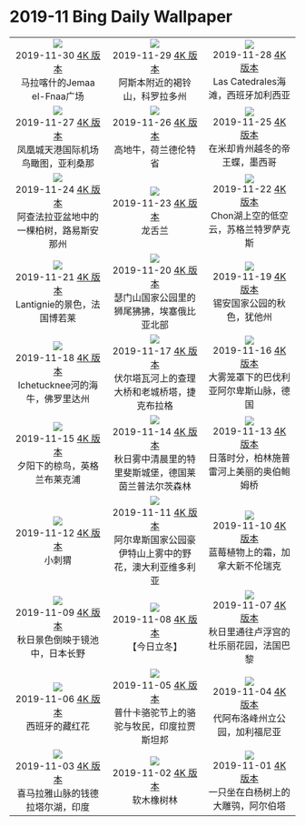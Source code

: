 # 2019-11 Bing Daily Wallpaper

|      |      |      |
|:----:|:----:|:----:|
| ![](https://cn.bing.com/th?id=OHR.MarrakechMarket_ZH-CN5880133555_1920x1080.jpg&rf=LaDigue_UHD.jpg&pid=hp&w=480&h=270&rs=1&c=4)<br> 2019-11-30 [4K 版本](https://cn.bing.com/th?id=OHR.MarrakechMarket_ZH-CN5880133555_1920x1080.jpg&rf=LaDigue_UHD.jpg&pid=hp&w=3840&h=2160&rs=1&c=4) <br> 马拉喀什的Jemaa el-Fnaa广场| ![](https://cn.bing.com/th?id=OHR.AspenHiking_ZH-CN5769117414_1920x1080.jpg&rf=LaDigue_UHD.jpg&pid=hp&w=480&h=270&rs=1&c=4)<br> 2019-11-29 [4K 版本](https://cn.bing.com/th?id=OHR.AspenHiking_ZH-CN5769117414_1920x1080.jpg&rf=LaDigue_UHD.jpg&pid=hp&w=3840&h=2160&rs=1&c=4) <br> 阿斯本附近的褐铃山，科罗拉多州| ![](https://cn.bing.com/th?id=OHR.LasCatedralesBeach_ZH-CN5680206879_1920x1080.jpg&rf=LaDigue_UHD.jpg&pid=hp&w=480&h=270&rs=1&c=4)<br> 2019-11-28 [4K 版本](https://cn.bing.com/th?id=OHR.LasCatedralesBeach_ZH-CN5680206879_1920x1080.jpg&rf=LaDigue_UHD.jpg&pid=hp&w=3840&h=2160&rs=1&c=4) <br> Las Catedrales海滩，西班牙加利西亚 |
| ![](https://cn.bing.com/th?id=OHR.PhoenixAirport_ZH-CN5615941904_1920x1080.jpg&rf=LaDigue_UHD.jpg&pid=hp&w=480&h=270&rs=1&c=4)<br> 2019-11-27 [4K 版本](https://cn.bing.com/th?id=OHR.PhoenixAirport_ZH-CN5615941904_1920x1080.jpg&rf=LaDigue_UHD.jpg&pid=hp&w=3840&h=2160&rs=1&c=4) <br> 凤凰城天港国际机场鸟瞰图，亚利桑那| ![](https://cn.bing.com/th?id=OHR.HairyHighlanders_ZH-CN5546635143_1920x1080.jpg&rf=LaDigue_UHD.jpg&pid=hp&w=480&h=270&rs=1&c=4)<br> 2019-11-26 [4K 版本](https://cn.bing.com/th?id=OHR.HairyHighlanders_ZH-CN5546635143_1920x1080.jpg&rf=LaDigue_UHD.jpg&pid=hp&w=3840&h=2160&rs=1&c=4) <br> 高地牛，荷兰德伦特省| ![](https://cn.bing.com/th?id=OHR.OverwinteringMonarchs_ZH-CN0248511586_1920x1080.jpg&rf=LaDigue_UHD.jpg&pid=hp&w=480&h=270&rs=1&c=4)<br> 2019-11-25 [4K 版本](https://cn.bing.com/th?id=OHR.OverwinteringMonarchs_ZH-CN0248511586_1920x1080.jpg&rf=LaDigue_UHD.jpg&pid=hp&w=3840&h=2160&rs=1&c=4) <br> 在米却肯州越冬的帝王蝶，墨西哥 |
| ![](https://cn.bing.com/th?id=OHR.AtchafalayaCypress_ZH-CN0183179230_1920x1080.jpg&rf=LaDigue_UHD.jpg&pid=hp&w=480&h=270&rs=1&c=4)<br> 2019-11-24 [4K 版本](https://cn.bing.com/th?id=OHR.AtchafalayaCypress_ZH-CN0183179230_1920x1080.jpg&rf=LaDigue_UHD.jpg&pid=hp&w=3840&h=2160&rs=1&c=4) <br> 阿查法拉亚盆地中的一棵柏树，路易斯安那州| ![](https://cn.bing.com/th?id=OHR.QueenVictoriaAgave_ZH-CN0113999146_1920x1080.jpg&rf=LaDigue_UHD.jpg&pid=hp&w=480&h=270&rs=1&c=4)<br> 2019-11-23 [4K 版本](https://cn.bing.com/th?id=OHR.QueenVictoriaAgave_ZH-CN0113999146_1920x1080.jpg&rf=LaDigue_UHD.jpg&pid=hp&w=3840&h=2160&rs=1&c=4) <br> 龙舌兰| ![](https://cn.bing.com/th?id=OHR.SaltireClouds_ZH-CN0002027700_1920x1080.jpg&rf=LaDigue_UHD.jpg&pid=hp&w=480&h=270&rs=1&c=4)<br> 2019-11-22 [4K 版本](https://cn.bing.com/th?id=OHR.SaltireClouds_ZH-CN0002027700_1920x1080.jpg&rf=LaDigue_UHD.jpg&pid=hp&w=3840&h=2160&rs=1&c=4) <br> Chon湖上空的低空云，苏格兰特罗萨克斯   |
| ![](https://cn.bing.com/th?id=OHR.BeaujolaisRegion_ZH-CN1585928268_1920x1080.jpg&rf=LaDigue_UHD.jpg&pid=hp&w=480&h=270&rs=1&c=4)<br> 2019-11-21 [4K 版本](https://cn.bing.com/th?id=OHR.BeaujolaisRegion_ZH-CN1585928268_1920x1080.jpg&rf=LaDigue_UHD.jpg&pid=hp&w=3840&h=2160&rs=1&c=4) <br> Lantignie的景色，法国博若莱| ![](https://cn.bing.com/th?id=OHR.SimienGelada_ZH-CN1529423800_1920x1080.jpg&rf=LaDigue_UHD.jpg&pid=hp&w=480&h=270&rs=1&c=4)<br> 2019-11-20 [4K 版本](https://cn.bing.com/th?id=OHR.SimienGelada_ZH-CN1529423800_1920x1080.jpg&rf=LaDigue_UHD.jpg&pid=hp&w=3840&h=2160&rs=1&c=4) <br> 瑟门山国家公园里的狮尾狒狒，埃塞俄比亚北部| ![](https://cn.bing.com/th?id=OHR.ZionBirthday_ZH-CN1467524477_1920x1080.jpg&rf=LaDigue_UHD.jpg&pid=hp&w=480&h=270&rs=1&c=4)<br> 2019-11-19 [4K 版本](https://cn.bing.com/th?id=OHR.ZionBirthday_ZH-CN1467524477_1920x1080.jpg&rf=LaDigue_UHD.jpg&pid=hp&w=3840&h=2160&rs=1&c=4) <br> 锡安国家公园的秋色，犹他州 |
| ![](https://cn.bing.com/th?id=OHR.IchetuckneeRiver_ZH-CN1410417151_1920x1080.jpg&rf=LaDigue_UHD.jpg&pid=hp&w=480&h=270&rs=1&c=4)<br> 2019-11-18 [4K 版本](https://cn.bing.com/th?id=OHR.IchetuckneeRiver_ZH-CN1410417151_1920x1080.jpg&rf=LaDigue_UHD.jpg&pid=hp&w=3840&h=2160&rs=1&c=4) <br> Ichetucknee河的海牛，佛罗里达州| ![](https://cn.bing.com/th?id=OHR.VelvetRevolution_ZH-CN1356552228_1920x1080.jpg&rf=LaDigue_UHD.jpg&pid=hp&w=480&h=270&rs=1&c=4)<br> 2019-11-17 [4K 版本](https://cn.bing.com/th?id=OHR.VelvetRevolution_ZH-CN1356552228_1920x1080.jpg&rf=LaDigue_UHD.jpg&pid=hp&w=3840&h=2160&rs=1&c=4) <br> 伏尔塔瓦河上的查理大桥和老城桥塔，捷克布拉格| ![](https://cn.bing.com/th?id=OHR.Nebelmond_ZH-CN1304523635_1920x1080.jpg&rf=LaDigue_UHD.jpg&pid=hp&w=480&h=270&rs=1&c=4)<br> 2019-11-16 [4K 版本](https://cn.bing.com/th?id=OHR.Nebelmond_ZH-CN1304523635_1920x1080.jpg&rf=LaDigue_UHD.jpg&pid=hp&w=3840&h=2160&rs=1&c=4) <br> 大雾笼罩下的巴伐利亚阿尔卑斯山脉，德国 |
| ![](https://cn.bing.com/th?id=OHR.Murmurations_ZH-CN1257945583_1920x1080.jpg&rf=LaDigue_UHD.jpg&pid=hp&w=480&h=270&rs=1&c=4)<br> 2019-11-15 [4K 版本](https://cn.bing.com/th?id=OHR.Murmurations_ZH-CN1257945583_1920x1080.jpg&rf=LaDigue_UHD.jpg&pid=hp&w=3840&h=2160&rs=1&c=4) <br> 夕阳下的椋鸟，英格兰布莱克浦| ![](https://cn.bing.com/th?id=OHR.BurgTrifels_ZH-CN1204167722_1920x1080.jpg&rf=LaDigue_UHD.jpg&pid=hp&w=480&h=270&rs=1&c=4)<br> 2019-11-14 [4K 版本](https://cn.bing.com/th?id=OHR.BurgTrifels_ZH-CN1204167722_1920x1080.jpg&rf=LaDigue_UHD.jpg&pid=hp&w=3840&h=2160&rs=1&c=4) <br> 秋日雾中清晨里的特里斐斯城堡，德国莱茵兰普法尔茨森林| ![](https://cn.bing.com/th?id=OHR.BerlinerMauerFall_ZH-CN1154604596_1920x1080.jpg&rf=LaDigue_UHD.jpg&pid=hp&w=480&h=270&rs=1&c=4)<br> 2019-11-13 [4K 版本](https://cn.bing.com/th?id=OHR.BerlinerMauerFall_ZH-CN1154604596_1920x1080.jpg&rf=LaDigue_UHD.jpg&pid=hp&w=3840&h=2160&rs=1&c=4) <br> 日落时分，柏林施普雷河上美丽的奥伯鲍姆桥 |
| ![](https://cn.bing.com/th?id=OHR.BabyHedgehog_ZH-CN1095415688_1920x1080.jpg&rf=LaDigue_UHD.jpg&pid=hp&w=480&h=270&rs=1&c=4)<br> 2019-11-12 [4K 版本](https://cn.bing.com/th?id=OHR.BabyHedgehog_ZH-CN1095415688_1920x1080.jpg&rf=LaDigue_UHD.jpg&pid=hp&w=3840&h=2160&rs=1&c=4) <br> 小刺猬| ![](https://cn.bing.com/th?id=OHR.MountHowitt_ZH-CN1042812457_1920x1080.jpg&rf=LaDigue_UHD.jpg&pid=hp&w=480&h=270&rs=1&c=4)<br> 2019-11-11 [4K 版本](https://cn.bing.com/th?id=OHR.MountHowitt_ZH-CN1042812457_1920x1080.jpg&rf=LaDigue_UHD.jpg&pid=hp&w=3840&h=2160&rs=1&c=4) <br> 阿尔卑斯国家公园豪伊特山上雾中的野花，澳大利亚维多利亚| ![](https://cn.bing.com/th?id=OHR.BlueberryFrost_ZH-CN0971529753_1920x1080.jpg&rf=LaDigue_UHD.jpg&pid=hp&w=480&h=270&rs=1&c=4)<br> 2019-11-10 [4K 版本](https://cn.bing.com/th?id=OHR.BlueberryFrost_ZH-CN0971529753_1920x1080.jpg&rf=LaDigue_UHD.jpg&pid=hp&w=3840&h=2160&rs=1&c=4) <br> 蓝莓植物上的霜，加拿大新不伦瑞克 |
| ![](https://cn.bing.com/th?id=OHR.KagamiMirror_ZH-CN0889648187_1920x1080.jpg&rf=LaDigue_UHD.jpg&pid=hp&w=480&h=270&rs=1&c=4)<br> 2019-11-09 [4K 版本](https://cn.bing.com/th?id=OHR.KagamiMirror_ZH-CN0889648187_1920x1080.jpg&rf=LaDigue_UHD.jpg&pid=hp&w=3840&h=2160&rs=1&c=4) <br> 秋日景色倒映于镜池中，日本长野| ![](https://cn.bing.com/th?id=OHR.Lidong2019_ZH-CN0761273672_1920x1080.jpg&rf=LaDigue_UHD.jpg&pid=hp&w=480&h=270&rs=1&c=4)<br> 2019-11-08 [4K 版本](https://cn.bing.com/th?id=OHR.Lidong2019_ZH-CN0761273672_1920x1080.jpg&rf=LaDigue_UHD.jpg&pid=hp&w=3840&h=2160&rs=1&c=4) <br> 【今日立冬】| ![](https://cn.bing.com/th?id=OHR.LouvreAutumn_ZH-CN3206208609_1920x1080.jpg&rf=LaDigue_UHD.jpg&pid=hp&w=480&h=270&rs=1&c=4)<br> 2019-11-07 [4K 版本](https://cn.bing.com/th?id=OHR.LouvreAutumn_ZH-CN3206208609_1920x1080.jpg&rf=LaDigue_UHD.jpg&pid=hp&w=3840&h=2160&rs=1&c=4) <br> 秋日里通往卢浮宫的杜乐丽花园，法国巴黎 |
| ![](https://cn.bing.com/th?id=OHR.CrocusSativus_ZH-CN3143423131_1920x1080.jpg&rf=LaDigue_UHD.jpg&pid=hp&w=480&h=270&rs=1&c=4)<br> 2019-11-06 [4K 版本](https://cn.bing.com/th?id=OHR.CrocusSativus_ZH-CN3143423131_1920x1080.jpg&rf=LaDigue_UHD.jpg&pid=hp&w=3840&h=2160&rs=1&c=4) <br> 西班牙的藏红花| ![](https://cn.bing.com/th?id=OHR.CamelsBalloons_ZH-CN3086626309_1920x1080.jpg&rf=LaDigue_UHD.jpg&pid=hp&w=480&h=270&rs=1&c=4)<br> 2019-11-05 [4K 版本](https://cn.bing.com/th?id=OHR.CamelsBalloons_ZH-CN3086626309_1920x1080.jpg&rf=LaDigue_UHD.jpg&pid=hp&w=3840&h=2160&rs=1&c=4) <br> 普什卡骆驼节上的骆驼与牧民，印度拉贾斯坦邦| ![](https://cn.bing.com/th?id=OHR.MtDiablo_ZH-CN2888586273_1920x1080.jpg&rf=LaDigue_UHD.jpg&pid=hp&w=480&h=270&rs=1&c=4)<br> 2019-11-04 [4K 版本](https://cn.bing.com/th?id=OHR.MtDiablo_ZH-CN2888586273_1920x1080.jpg&rf=LaDigue_UHD.jpg&pid=hp&w=3840&h=2160&rs=1&c=4) <br> 代阿布洛峰州立公园，加利福尼亚 |
| ![](https://cn.bing.com/th?id=OHR.ChandraTal_ZH-CN2809744505_1920x1080.jpg&rf=LaDigue_UHD.jpg&pid=hp&w=480&h=270&rs=1&c=4)<br> 2019-11-03 [4K 版本](https://cn.bing.com/th?id=OHR.ChandraTal_ZH-CN2809744505_1920x1080.jpg&rf=LaDigue_UHD.jpg&pid=hp&w=3840&h=2160&rs=1&c=4) <br> 喜马拉雅山脉的钱德拉塔尔湖，印度| ![](https://cn.bing.com/th?id=OHR.CorkTrees_ZH-CN1253123792_1920x1080.jpg&rf=LaDigue_UHD.jpg&pid=hp&w=480&h=270&rs=1&c=4)<br> 2019-11-02 [4K 版本](https://cn.bing.com/th?id=OHR.CorkTrees_ZH-CN1253123792_1920x1080.jpg&rf=LaDigue_UHD.jpg&pid=hp&w=3840&h=2160&rs=1&c=4) <br> 软木橡树林| ![](https://cn.bing.com/th?id=OHR.AlbertaOwl_ZH-CN1184867720_1920x1080.jpg&rf=LaDigue_UHD.jpg&pid=hp&w=480&h=270&rs=1&c=4)<br> 2019-11-01 [4K 版本](https://cn.bing.com/th?id=OHR.AlbertaOwl_ZH-CN1184867720_1920x1080.jpg&rf=LaDigue_UHD.jpg&pid=hp&w=3840&h=2160&rs=1&c=4) <br> 一只坐在白杨树上的大雕鸮，阿尔伯塔 |
